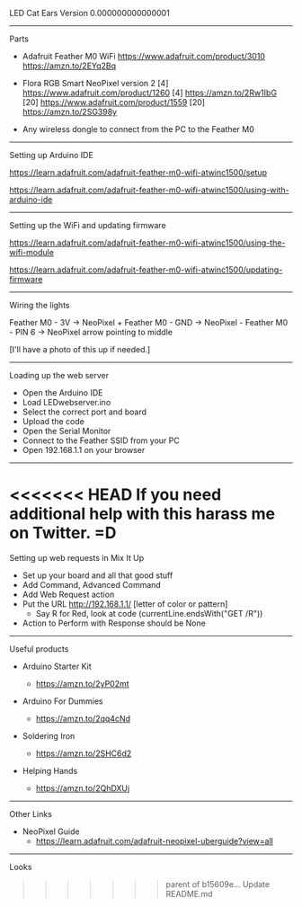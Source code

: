 LED Cat Ears Version 0.000000000000001

---
Parts

- Adafruit Feather M0 WiFi
	https://www.adafruit.com/product/3010
	https://amzn.to/2EYq2Bq

- Flora RGB Smart NeoPixel version 2
	[4] https://www.adafruit.com/product/1260
	[4] https://amzn.to/2Rw1IbG
	[20] https://www.adafruit.com/product/1559
	[20] https://amzn.to/2SG398y

- Any wireless dongle to connect from the PC to the Feather M0

---
Setting up Arduino IDE

https://learn.adafruit.com/adafruit-feather-m0-wifi-atwinc1500/setup

https://learn.adafruit.com/adafruit-feather-m0-wifi-atwinc1500/using-with-arduino-ide

---
Setting up the WiFi and updating firmware

https://learn.adafruit.com/adafruit-feather-m0-wifi-atwinc1500/using-the-wifi-module

https://learn.adafruit.com/adafruit-feather-m0-wifi-atwinc1500/updating-firmware

---
Wiring the lights

Feather M0 - 3V        ->  NeoPixel +
Feather M0 - GND     ->  NeoPixel -
Feather M0 - PIN 6   ->  NeoPixel arrow pointing to middle

[I'll have a photo of this up if needed.]

---
Loading up the web server

- Open the Arduino IDE
- Load LEDwebserver.ino
- Select the correct port and board
- Upload the code
- Open the Serial Monitor
- Connect to the Feather SSID from your PC
- Open 192.168.1.1 on your browser

---
<<<<<<< HEAD
If you need additional help with this harass me on Twitter.
=D
=======
Setting up web requests in Mix It Up

- Set up your board and all that good stuff
- Add Command, Advanced Command
- Add Web Request action
- Put the URL http://192.168.1.1/ [letter of color or pattern]
	- Say R for Red, look at code (currentLine.endsWith("GET /R"))
- Action to Perform with Response should be None

---
Useful products

- Arduino Starter Kit
	- https://amzn.to/2yP02mt

- Arduino For Dummies
	- https://amzn.to/2qq4cNd

- Soldering Iron
	- https://amzn.to/2SHC6d2

- Helping Hands
	- https://amzn.to/2QhDXUj

---
Other Links

- NeoPixel Guide
	- https://learn.adafruit.com/adafruit-neopixel-uberguide?view=all

---
Looks




>>>>>>> parent of b15609e... Update README.md
